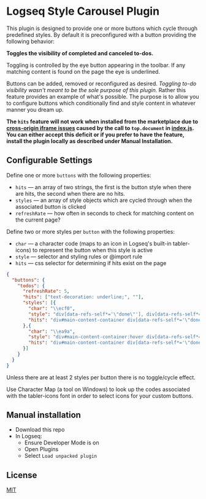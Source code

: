 # Logseq Style Carousel Plugin

This plugin is designed to provide one or more buttons which cycle through predefined styles.  By default it is preconfigured with a button providing the following behavior:

**Toggles the visibility of completed and canceled to-dos.**

Toggling is controlled by the eye button appearing in the toolbar.  If any matching content is found on the page the eye is underlined.

Buttons can be added, removed or reconfigured as desired.  *Toggling to-do visibility wasn't meant to be the sole purpose of this plugin.*  Rather this feature provides an example of what's possible.  The purpose is to allow you to configure buttons which conditionally find and style content in whatever manner you dream up.

**The `hits` feature will not work when installed from the marketplace due to [cross-origin iframe issues](https://discuss.logseq.com/t/need-help-resolving-a-plugin-issue-regarding-cross-frame-origin/5750) caused by the call to `top.document` in [index.js](index.js).  You can either accept this deficit or if you prefer to have the feature, install the plugin locally as described under Manual Installation.**

## Configurable Settings

Define one or more `buttons` with the following properties:
* `hits` — an array of two strings, the first is the button style when there are hits, the second when there are no hits.
* `styles` — an array of style objects which are cycled through when the associated button is clicked
* `refreshRate` — how often in seconds to check for matching content on the current page?

Define two or more styles per `button` with the following properties:
* `char` — a character code (maps to an icon in Logseq's built-in tabler-icons) to represent the button when this style is active
* `style` — selector and styling rules or @import rule
* `hits` — css selector for determining if hits exist on the page

```json
{
  "buttons": {
    "todos": {
      "refreshRate": 5,
      "hits": ["text-decoration: underline;", ""],
      "styles": [{
        "char": "\\ecf0",
        "style": "div[data-refs-self*='\"done\"'], div[data-refs-self*='\"canceled\"'] {display: none;}",
        "hits": "div#main-content-container div[data-refs-self*='\"done\"'], div#main-content-container div[data-refs-self*='\"canceled\"']"
      },{
        "char": "\\ea9a",
        "style": "div#main-content-container:hover div[data-refs-self*='\"done\"'] span.inline, div#main-content-container:hover div[data-refs-self*='\"canceled\"'] span.inline {text-decoration: underline wavy;}",
        "hits": "div#main-content-container div[data-refs-self*='\"done\"'], div#main-content-container div[data-refs-self*='\"canceled\"']"
      }]
    }
  }
}
```

Unless there are at least 2 styles per button there is no toggle/cycle effect.

Use Character Map (a tool on Windows) to look up the codes associated with the tabler-icons font in order to select icons for your custom buttons.

## Manual installation
* Download this repo
* In Logseq:
  * Ensure Developer Mode is on
  * Open Plugins
  * Select `Load unpacked plugin`

## License
[MIT](./LICENSE.md)

